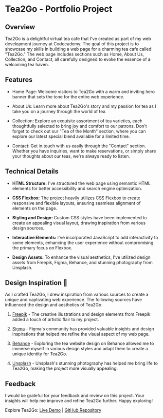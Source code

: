 # Tea2Go - Portfolio Project

## Overview

Tea2Go is a delightful virtual tea cafe that I've created as part of my web development journey at Codecademy. The goal of this project is to showcase my skills in building a web page for a charming tea cafe called "Tea2Go." The web page includes sections such as Home, About Us, Collection, and Contact, all carefully designed to evoke the essence of a welcoming tea haven.

## Features

- Home Page: Welcome visitors to Tea2Go with a warm and inviting hero banner that sets the tone for the entire web experience.

- About Us: Learn more about Tea2Go's story and my passion for tea as I take you on a journey through the world of tea.

- Collection: Explore an exquisite assortment of tea varieties, each thoughtfully selected to bring joy and comfort to our patrons. Don't forget to check out our "Tea of the Month" section, where you can explore our latest special blend available for a limited time.

- Contact: Get in touch with us easily through the "Contact" section. Whether you have inquiries, want to make reservations, or simply share your thoughts about our teas, we're always ready to listen.


## Technical Details

- **HTML Structure:** I've structured the web page using semantic HTML elements for better accessibility and search engine optimization.

- **CSS Flexbox:** The project heavily utilizes CSS Flexbox to create responsive and flexible layouts, ensuring seamless alignment of elements on the page.

- **Styling and Design:** Custom CSS styles have been implemented to create an appealing visual layout, drawing inspiration from various design sources.

- **Interactive Elements:** I've incorporated JavaScript to add interactivity to some elements, enhancing the user experience without compromising the primary focus on Flexbox.

- **Design Assets:** To enhance the visual aesthetics, I've utilized design assets from Freepik, Figma, Behance, and stunning photography from Unsplash.

## Design Inspiration :art:

As I crafted Tea2Go, I drew inspiration from various sources to create a unique and captivating web experience. The following sources have influenced the design and aesthetics of Tea2Go:

1. [Freepik](https://www.freepik.com/serie/8385078) - The creative illustrations and design elements from Freepik added a touch of artistic flair to my project.

2. [Sigma](https://www.figma.com/community/file/1227152380873548069) - Figma's community has provided valuable insights and design inspirations that helped me refine the visual aspect of my web page.

3. [Behance](https://www.behance.net/gallery/161877941/tea-website-design) - Exploring the tea website design on Behance allowed me to immerse myself in various design styles and adapt them to create a unique identity for Tea2Go.

4. [Unsplash](https://unsplash.com) - Unsplash's stunning photography has helped me bring life to Tea2Go, making the project more visually appealing.


## Feedback

I would be grateful for your feedback and review on this project. Your insights will help me improve and refine Tea2Go further. Happy exploring!

Explore Tea2Go: [Live Demo](link_to_live_demo) | [GitHub Repository](link_to_github_repo)
